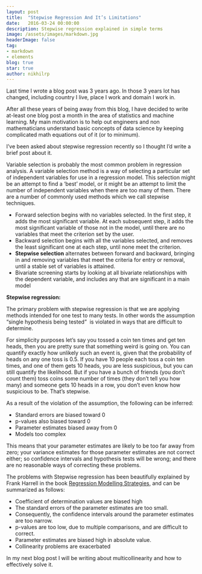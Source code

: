 ```yaml
---
layout: post
title:  "Stepwise Regression And It’s Limitations"
date:   2016-03-24 00:00:00
description: Stepwise regression explained in simple terms
image: /assets/images/markdown.jpg
headerImage: false
tag:
- markdown
- elements
blog: true
star: true
author: nikhilrp
---
```


Last time I wrote a blog post was 3 years ago. In those 3 years lot has changed, including country I live, place I work and domain I work in.&nbsp;

After all these years of being away from this blog, I have decided to write at-least one blog post a month in the area of statistics and machine learning. My main motivation is to help out engineers and non mathematicians understand basic concepts of data science by keeping complicated math equations out of it (or to minimum).

I’ve been asked about stepwise regression recently so I thought I’d write a brief post about it.

Variable selection is probably the most common problem in regression analysis. A variable selection method is a way of selecting a particular set of independent variables for use in a regression model.
This selection might be an attempt to find a ‘best’ model, or it might be an attempt to limit the number of independent variables when there are
too many of them. There are a number of commonly used methods which we call stepwise techniques.

*   Forward selection begins with no variables selected. In the first step, it adds the most significant variable.
At each subsequent step, it adds the most significant variable of those not in the model, until there are no variables that
meet the criterion set by the user.
*   Backward selection begins with all the variables selected, and removes the least significant one at each step, until none
meet the criterion.
*   **Stepwise selection** alternates between forward and backward, bringing in and removing variables that meet the criteria
for entry or removal, until a stable set of variables is attained.
*   Bivariate screening starts by looking at all bivariate relationships with the dependent variable, and includes any that are significant in a main model

**Stepwise regression:**

The primary&nbsp;problem with stepwise regression is that we are applying methods intended for one test to many tests. In other words the assumption “single hypothesis being tested” &nbsp;is violated in ways that are difficult to determine.&nbsp;

For simplicity purposes let’s say you tossed a coin ten times and get ten heads, then
you are pretty sure that something weird is going on. You can quantify exactly how unlikely such an event is, given that the
probability of heads on any one toss is 0.5. If you have 10 people each toss a coin ten times, and one of them gets 10 heads,
you are less suspicious, but you can still quantify the likelihood. But if you have a bunch of friends (you don’t count them) toss
coins some number of times (they don’t tell you how many) and someone gets 10 heads in a row, you don’t even know how
suspicious to be. That’s stepwise.

As a result of the violation of the assumption, the following can be inferred:

*   Standard errors are biased toward 0
*   p-values also biased toward 0
*   Parameter estimates biased away from 0
*   Models too complex

This means that your parameter estimates are likely to be too far away from zero; your variance estimates for those parameter
estimates are not correct either; so confidence intervals and hypothesis tests will be wrong; and there are no reasonable ways of
correcting these problems.

The problems with Stepwise regression has been beautifully explained by Frank Harrell in the book&nbsp;[Regression Modelling
Strategies,](http://www.amazon.de/Regression-Modeling-Strategies-Applications-Statistics/dp/3319194240) and can be summarized as follows:

*   Coefficient of determination values are biased high
*   The standard errors of the parameter estimates are too small.
*   Consequently, the confidence intervals around the parameter estimates are too narrow.
*   p-values are too low, due to multiple comparisons, and are difficult to correct.
*   Parameter estimates are biased high in absolute value.
*   Collinearity problems are exacerbated

In my next blog post I will be writing about multicollinearity and how to effectively solve it.
